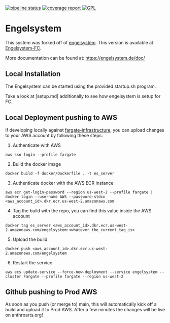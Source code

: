 [![pipeline status](https://chaos.expert/engelsystem/engelsystem/badges/main/pipeline.svg)](https://chaos.expert/engelsystem/engelsystem/commits/main)
[![coverage report](https://chaos.expert/engelsystem/engelsystem/badges/main/coverage.svg)](https://chaos.expert/engelsystem/engelsystem/commits/main)
[![GPL](https://img.shields.io/github/license/engelsystem/engelsystem.svg?maxAge=2592000)](LICENSE)

# Engelsystem

This system was forked off of [engelsystem](https://github.com/engelsystem/engelsystem/). This version is available at [Engelsystem-FC](https://github.com/chipuni/engelsystem).

More documentation can be found at: https://engelsystem.de/doc/

## Local Installation

The Engelsystem can be started using the provided startup.sh program.

Take a look at [setup.md] additionally to see how engelsystem is setup for FC.

## Local Deployment pushing to AWS

If developing locally against [fargate-infrastructure](https://github.com/anthroarts/fargate-infrastructure), you can upload changes to your AWS account by following these steps:

1. Authenticate with AWS
```
aws sso login --profile fargate
```

2. Build the docker image
```
docker build -f docker/Dockerfile . -t es_server
```

3. Authenticate docker with the AWS ECR instance
```
aws ecr get-login-password --region us-west-2 --profile fargate | docker login --username AWS --password-stdin <aws_account_id>.dkr.ecr.us-west-2.amazonaws.com
```

4. Tag the build with the repo, you can find this value inside the AWS account
```
docker tag es_server <aws_account_id>.dkr.ecr.us-west-2.amazonaws.com/engelsystem:<whatever_the_current_tag_is>
```

5. Upload the build
```
docker push <aws_account_id>.dkr.ecr.us-west-2.amazonaws.com/engelsystem
```

6. Restart the service
```
aws ecs update-service --force-new-deployment --service engelsystem --cluster Fargate --profile fargate --region us-west-2
```

## Github pushing to Prod AWS

As soon as you push (or merge to) main, this will automatically kick off a build and upload it to Prod AWS. After a few minutes the changes will be live on anthroarts.org!

